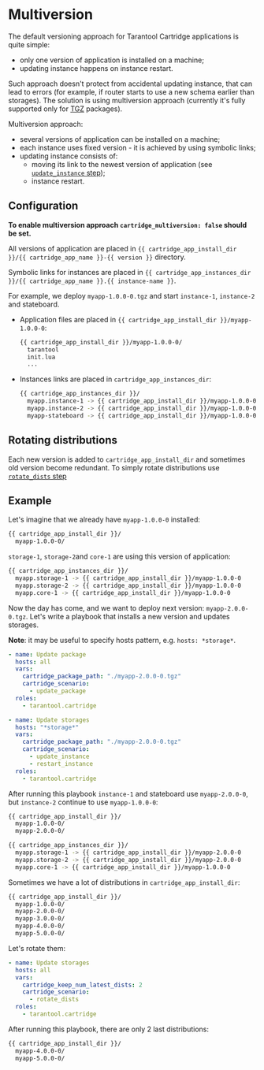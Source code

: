 # Multiversion

The default versioning approach for Tarantool Cartridge applications is quite simple:

* only one version of application is installed on a machine;
* updating instance happens on instance restart.

Such approach doesn't protect from accidental updating instance, that can lead to
errors (for example, if router starts to use a new schema earlier than storages).
The solution is using multiversion approach (currently it's fully supported only
for [TGZ](/doc/tgz.md) packages).

Multiversion approach:

* several versions of application can be installed on a machine;
* each instance uses fixed version - it is achieved by using symbolic links;
* updating instance consists of:
  * moving its link to the newest version of application
    (see [`update_instance` step](/doc/scenario.md#update_instance));
  * instance restart.

## Configuration

**To enable multiversion approach `cartridge_multiversion: false` should be set.**

All versions of application are placed in
`{{ cartridge_app_install_dir }}/{{ cartridge_app_name }}-{{ version }}`
directory.

Symbolic links for instances are placed in
`{{ cartridge_app_instances_dir }}/{{ cartridge_app_name }}.{{ instance-name }}`.

For example, we deploy `myapp-1.0.0-0.tgz` and start `instance-1`, `instance-2`
and stateboard.

* Application files are placed in `{{ cartridge_app_install_dir }}/myapp-1.0.0-0`:
  ```bash
  {{ cartridge_app_install_dir }}/myapp-1.0.0-0/
    tarantool
    init.lua
    ...
  ```
* Instances links are placed in `cartridge_app_instances_dir`:
  ```bash
  {{ cartridge_app_instances_dir }}/
    myapp.instance-1 -> {{ cartridge_app_install_dir }}/myapp-1.0.0-0
    myapp.instance-2 -> {{ cartridge_app_install_dir }}/myapp-1.0.0-0
    myapp-stateboard -> {{ cartridge_app_install_dir }}/myapp-1.0.0-0
  ```

## Rotating distributions

Each new version is added to `cartridge_app_install_dir` and sometimes old version
become redundant.
To simply rotate distributions use [`rotate_dists` step](/doc/scenario.md#rotate_dists)

## Example

Let's imagine that we already have `myapp-1.0.0-0` installed:

```bash
{{ cartridge_app_install_dir }}/
  myapp-1.0.0-0/
```

`storage-1`, `storage-2`and `core-1` are using this version of application:

```bash
{{ cartridge_app_instances_dir }}/
  myapp.storage-1 -> {{ cartridge_app_install_dir }}/myapp-1.0.0-0
  myapp.storage-2 -> {{ cartridge_app_install_dir }}/myapp-1.0.0-0
  myapp.core-1 -> {{ cartridge_app_install_dir }}/myapp-1.0.0-0
```

Now the day has come, and we want to deploy next version: `myapp-2.0.0-0.tgz`.
Let's write a playbook that installs a new version and updates storages.

**Note**: it may be useful to specify hosts pattern, e.g. `hosts: *storage*`.

```yaml
- name: Update package
  hosts: all
  vars:
    cartridge_package_path: "./myapp-2.0.0-0.tgz"
    cartridge_scenario:
      - update_package
  roles:
    - tarantool.cartridge

- name: Update storages
  hosts: "*storage*"
  vars:
    cartridge_package_path: "./myapp-2.0.0-0.tgz"
    cartridge_scenario:
      - update_instance
      - restart_instance
  roles:
    - tarantool.cartridge
```

After running this playbook `instance-1` and stateboard use `myapp-2.0.0-0`,
but `instance-2` continue to use `myapp-1.0.0-0`:

```bash
{{ cartridge_app_install_dir }}/
  myapp-1.0.0-0/
  myapp-2.0.0-0/
```

```bash
{{ cartridge_app_instances_dir }}/
  myapp.storage-1 -> {{ cartridge_app_install_dir }}/myapp-2.0.0-0
  myapp.storage-2 -> {{ cartridge_app_install_dir }}/myapp-2.0.0-0
  myapp.core-1 -> {{ cartridge_app_install_dir }}/myapp-1.0.0-0
```

Sometimes we have a lot of distributions in `cartridge_app_install_dir`:

```bash
{{ cartridge_app_install_dir }}/
  myapp-1.0.0-0/
  myapp-2.0.0-0/
  myapp-3.0.0-0/
  myapp-4.0.0-0/
  myapp-5.0.0-0/
```

Let's rotate them:

```yaml
- name: Update storages
  hosts: all
  vars:
    cartridge_keep_num_latest_dists: 2
    cartridge_scenario:
      - rotate_dists
  roles:
    - tarantool.cartridge
```

After running this playbook, there are only 2 last distributions:

```bash
{{ cartridge_app_install_dir }}/
  myapp-4.0.0-0/
  myapp-5.0.0-0/
```
